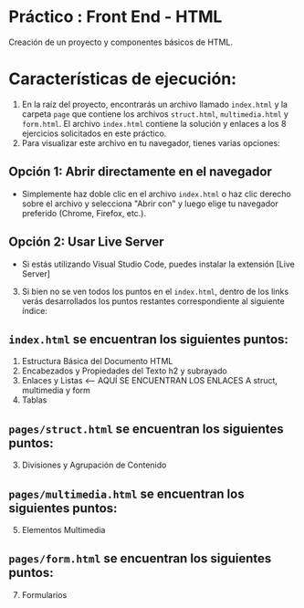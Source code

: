 # Práctico : Front End - HTML 
Creación de un proyecto y componentes básicos de HTML.

# Características de ejecución:
1. En la raíz del proyecto, encontrarás un archivo llamado `index.html` y la carpeta `page` que contiene los archivos `struct.html`, `multimedia.html` y `form.html`. El archivo `index.html` contiene la solución y enlaces a los 8 ejercicios solicitados en este práctico.
2. Para visualizar este archivo en tu navegador, tienes varias opciones:
## Opción 1: Abrir directamente en el navegador
  - Simplemente haz doble clic en el archivo `index.html` o haz clic derecho sobre el archivo y selecciona "Abrir con" y luego elige tu navegador preferido (Chrome, Firefox, etc.).
## Opción 2: Usar Live Server
   - Si estás utilizando Visual Studio Code, puedes instalar la extensión [Live Server]
3. Si bien no se ven todos los puntos en el `index.html`, dentro de los links verás desarrollados los puntos restantes correspondiente al siguiente índice:
## `index.html` se encuentran los siguientes puntos:
  1. Estructura Básica del Documento HTML
  2. Encabezados y Propiedades del Texto h2 y subrayado
  4. Enlaces y Listas <-- AQUÍ SE ENCUENTRAN LOS ENLACES A struct, multimedia y form
  6. Tablas
## `pages/struct.html` se encuentran los siguientes puntos:
  3. Divisiones y Agrupación de Contenido
## `pages/multimedia.html` se encuentran los siguientes puntos:
  5. Elementos Multimedia
## `pages/form.html` se encuentran los siguientes puntos:
  7. Formularios

       

